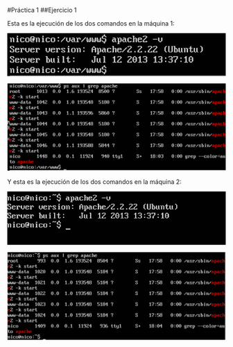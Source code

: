 #Práctica 1
##Ejercicio 1

Esta es la ejecución de los dos comandos en la máquina 1:

![imagen](https://github.com/Googlo/SWAP/blob/master/Pra%CC%81ctica%201/m1-1.png)

![imagen](https://github.com/Googlo/SWAP/blob/master/Pra%CC%81ctica%201/m1-2.png)

Y esta es la ejecución de los dos comandos en la máquina 2:

![imagen](https://github.com/Googlo/SWAP/blob/master/Pra%CC%81ctica%201/m2-1.png)

![imagen](https://github.com/Googlo/SWAP/blob/master/Pra%CC%81ctica%201/m2-2.png)
